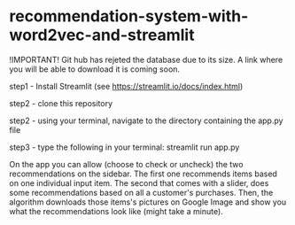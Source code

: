 # recommendation-system-with-word2vec-and-streamlit
!IMPORTANT! Git hub has rejeted the database due to its size. A link where you will be able to download it is coming soon.

step1 - Install Streamlit (see https://streamlit.io/docs/index.html)

step2 - clone this repository

step2 - using your terminal, navigate to the directory containing the app.py file

step3 - type the following in your terminal: streamlit run app.py

On the app you can allow (choose to check or uncheck) the two recommendations on the sidebar. The first one recommends items based on one individual input item. The second that comes with a slider, does some recommendations based on all a customer's purchases. Then, the algorithm downloads those items's pictures on Google Image and show you what the recommendations look like (might take a minute).
